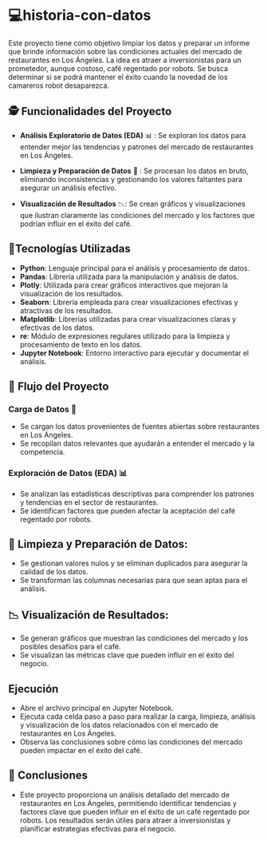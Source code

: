 # :computer:historia-con-datos

Este proyecto tiene como objetivo limpiar los datos y preparar un informe que brinde información sobre las condiciones actuales del mercado de restaurantes en Los Ángeles. La idea es atraer a inversionistas para un prometedor, aunque costoso, café regentado por robots. Se busca determinar si se podrá mantener el éxito cuando la novedad de los camareros robot desaparezca.

## :detective: Funcionalidades del Proyecto

- **Análisis Exploratorio de Datos (EDA)** 📊 :
   Se exploran los datos para entender mejor las tendencias y patrones del mercado de restaurantes en Los Ángeles.
- **Limpieza y Preparación de Datos** 🧹 :
   Se procesan los datos en bruto, eliminando inconsistencias y gestionando los valores faltantes para asegurar un análisis efectivo.
  
- **Visualización de Resultados** 📉:
   Se crean gráficos y visualizaciones que ilustran claramente las condiciones del mercado y los factores que podrían influir en el éxito del café.


## :wrench:Tecnologías Utilizadas

- **Python**: Lenguaje principal para el análisis y procesamiento de datos.
- **Pandas**: Librería utilizada para la manipulación y análisis de datos.
- **Plotly**: Utilizada para crear gráficos interactivos que mejoran la visualización de los resultados.
- **Seaborn**: Librería empleada para crear visualizaciones efectivas y atractivas de los resultados.
- **Matplotlib**: Librerías utilizadas para crear visualizaciones claras y efectivas de los datos.
-  **re**: Módulo de expresiones regulares utilizado para la limpieza y procesamiento de texto en los datos.
- **Jupyter Notebook**: Entorno interactivo para ejecutar y documentar el análisis.

## 🔄 Flujo del Proyecto 

### Carga de Datos 🔧
- Se cargan los datos provenientes de fuentes abiertas sobre restaurantes en Los Ángeles.
- Se recopilan datos relevantes que ayudarán a entender el mercado y la competencia.

### Exploración de Datos (EDA) 📊
- Se analizan las estadísticas descriptivas para comprender los patrones y tendencias en el sector de restaurantes.
- Se identifican factores que pueden afectar la aceptación del café regentado por robots.

## 🧹 Limpieza y Preparación de Datos:

- Se gestionan valores nulos y se eliminan duplicados para asegurar la calidad de los datos.
- Se transforman las columnas necesarias para que sean aptas para el análisis.


## 📉 Visualización de Resultados:

- Se generan gráficos que muestran las condiciones del mercado y los posibles desafíos para el café.
- Se visualizan las métricas clave que pueden influir en el éxito del negocio.


## Ejecución
- Abre el archivo principal en Jupyter Notebook.
- Ejecuta cada celda paso a paso para realizar la carga, limpieza, análisis y visualización de los datos relacionados con el mercado de restaurantes en Los Ángeles.
- Observa las conclusiones sobre cómo las condiciones del mercado pueden impactar en el éxito del café.

## 📝 Conclusiones
- Este proyecto proporciona un análisis detallado del mercado de restaurantes en Los Ángeles, permitiendo identificar tendencias y factores clave que pueden influir en el éxito de un café regentado por robots. Los resultados serán útiles para atraer a inversionistas y planificar estrategias efectivas para el negocio.
